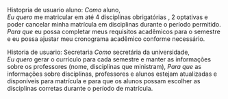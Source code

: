 Histopria de usuario aluno: *Como* aluno,  
*Eu quero* me matricular em até 4 disciplinas obrigatórias , 2 optativas e poder cancelar minha matrícula em disciplinas durante o período permitido.
*Para que* eu possa completar meus requisitos acadêmicos para o semestre e eu possa ajustar meu cronograma acadêmico conforme necessário.

Historia de usuario: Secretaria *Como* secretária da universidade,  
*Eu quero* gerar o currículo para cada semestre e manter as informações sobre os professores (nome, disciplinas que ministram),
*Para que* as informações sobre disciplinas, professores e alunos estejam atualizadas e disponíveis para matrícula e para que os alunos possam escolher as disciplinas corretas durante o período de matrícula.
